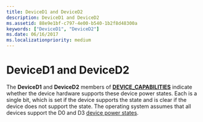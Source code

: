 ```yaml
---
title: DeviceD1 and DeviceD2
description: DeviceD1 and DeviceD2
ms.assetid: 88e9e1bf-c797-4e00-b540-1b2f8d48300a
keywords: ["DeviceD1", "DeviceD2"]
ms.date: 06/16/2017
ms.localizationpriority: medium
---
```


# DeviceD1 and DeviceD2





The **DeviceD1** and **DeviceD2** members of [**DEVICE\_CAPABILITIES**](https://docs.microsoft.com/windows-hardware/drivers/ddi/wdm/ns-wdm-_device_capabilities) indicate whether the device hardware supports these device power states. Each is a single bit, which is set if the device supports the state and is clear if the device does not support the state. The operating system assumes that all devices support the D0 and D3 [device power states](device-power-states.md).

 

 




